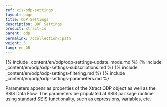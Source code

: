 ```yaml
---
ref: xis-odp-settings
layout: page
title: ODP Settings
description: ODP Settings
product: xtract-is
parent: odp
permalink: /:collection/:path
weight: 5
lang: en_GB
---
```


{% include _content/en/odp/odp-settings-update_mode.md %} 
{% include _content/en/odp/odp-settings-subscriptions.md %}
{% include _content/en/odp/odp-settings-filtering.md %} 
{% include _content/en/odp/odp-settings-parameters.md %} 

Parameters appear as properties of the Xtract ODP object as well as the SSIS Data Flow. The parameters be populated at SSIS package runtime using standard SSIS functionality, such as expressions, variables, etc.
